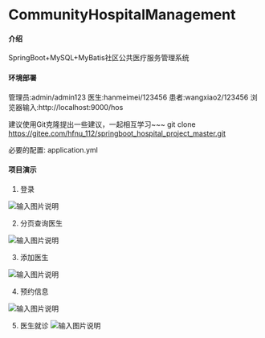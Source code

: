# CommunityHospitalManagement

#### 介绍
SpringBoot+MySQL+MyBatis社区公共医疗服务管理系统

#### 环境部署

管理员:admin/admin123 医生:hanmeimei/123456 患者:wangxiao2/123456
浏览器输入:http://localhost:9000/hos

建议使用Git克隆提出一些建议，一起相互学习~~~
git clone https://gitee.com/hfnu_112/springboot_hospital_project_master.git

必要的配置: application.yml

#### 项目演示

1. 登录

![输入图片说明](https://husp-system.oss-cn-shanghai.aliyuncs.com/images/2023/0624/login.gif "login.gif")

2. 分页查询医生

![输入图片说明](https://husp-system.oss-cn-shanghai.aliyuncs.com/images/2023/0624/sortPage.gif "sortPage.gif")

3. 添加医生

![输入图片说明](https://husp-system.oss-cn-shanghai.aliyuncs.com/images/2023/0624/add.gif "add.gif")

4. 预约信息

![输入图片说明](https://husp-system.oss-cn-shanghai.aliyuncs.com/images/2023/0624/pagePointment.gif "pointment.gif")

5. 医生就诊
![输入图片说明](https://husp-system.oss-cn-shanghai.aliyuncs.com/images/2023/0624/jiuzhen.gif "jiuzhen.gif")




